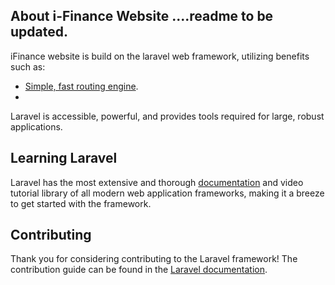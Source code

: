## About i-Finance Website ....readme to be updated.

iFinance website is build on the laravel web framework, utilizing benefits such as:

- [Simple, fast routing engine](https://laravel.com/docs/routing).
-

Laravel is accessible, powerful, and provides tools required for large, robust applications.

## Learning Laravel

Laravel has the most extensive and thorough [documentation](https://laravel.com/docs) and video tutorial library of all modern web application frameworks, making it a breeze to get started with the framework.


## Contributing

Thank you for considering contributing to the Laravel framework! The contribution guide can be found in the [Laravel documentation](https://laravel.com/docs/contributions).
